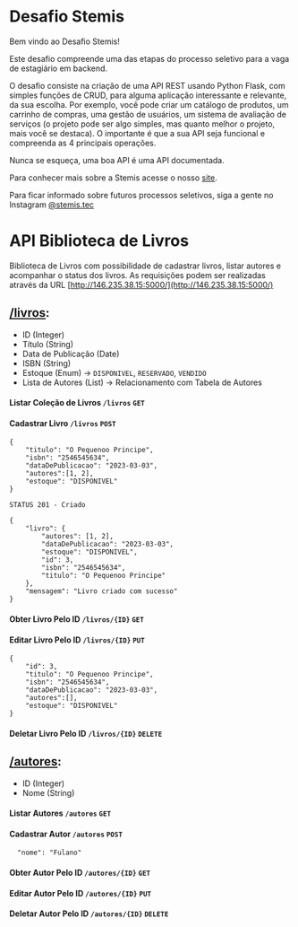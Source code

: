 # Desafio Stemis

Bem vindo ao Desafio Stemis!

Este desafio compreende uma das etapas do processo seletivo para a vaga de estagiário em backend.

O desafio consiste na criação de uma API REST usando Python Flask, com simples funções de CRUD, para alguma aplicação interessante e relevante, da sua escolha. Por exemplo, você pode criar um catálogo de produtos, um carrinho de compras, uma gestão de usuários, um sistema de avaliação de serviços (o projeto pode ser algo simples, mas quanto melhor o projeto, mais você se destaca). O importante é que a sua API seja funcional e compreenda as 4 principais operações.

Nunca se esqueça, uma boa API é uma API documentada.

Para conhecer mais sobre a Stemis acesse o nosso [site](https://www.stemis.com.br).

Para ficar informado sobre futuros processos seletivos, siga a gente no Instagram [@stemis.tec](https://www.instagram.com/stemis.tec)

# API Biblioteca de Livros

Biblioteca de Livros com possibilidade de cadastrar livros, listar autores e acompanhar o status dos livros. 
As requisições podem ser realizadas através da URL [http://146.235.38.15:5000/](http://146.235.38.15:5000/)

## [/livros](http://146.235.38.15/livros):
- ID (Integer)
- Título (String)
- Data de Publicação (Date)
- ISBN (String)
- Estoque (Enum) -> `DISPONIVEL`, `RESERVADO`, `VENDIDO`
- Lista de Autores (List) -> Relacionamento com Tabela de Autores

#### Listar Coleção de Livros `/livros` `GET`
#### Cadastrar Livro `/livros` `POST`
```
{
    "titulo": "O Pequenoo Principe",
    "isbn": "2546545634",
    "dataDePublicacao": "2023-03-03",
    "autores":[1, 2],
    "estoque": "DISPONIVEL"
}
```
`STATUS 201 - Criado`
```
{
    "livro": {
        "autores": [1, 2],
        "dataDePublicacao": "2023-03-03",
        "estoque": "DISPONIVEL",
        "id": 3,
        "isbn": "2546545634",
        "titulo": "O Pequenoo Principe"
    },
    "mensagem": "Livro criado com sucesso"
}
```
#### Obter Livro Pelo ID `/livros/{ID}` `GET`

#### Editar Livro Pelo ID `/livros/{ID}` `PUT`
```
{
    "id": 3,
    "titulo": "O Pequenoo Principe",
    "isbn": "2546545634",
    "dataDePublicacao": "2023-03-03",
    "autores":[],
    "estoque": "DISPONIVEL"
}
```
#### Deletar Livro Pelo ID `/livros/{ID}` `DELETE`

## [/autores](http://146.235.38.15/autores):
- ID (Integer)
- Nome (String)

#### Listar Autores `/autores` `GET`
#### Cadastrar Autor `/autores` `POST`
```
  "nome": "Fulano"
```
#### Obter Autor Pelo ID `/autores/{ID}` `GET`
#### Editar Autor Pelo ID `/autores/{ID}` `PUT`
#### Deletar Autor Pelo ID `/autores/{ID}` `DELETE`
